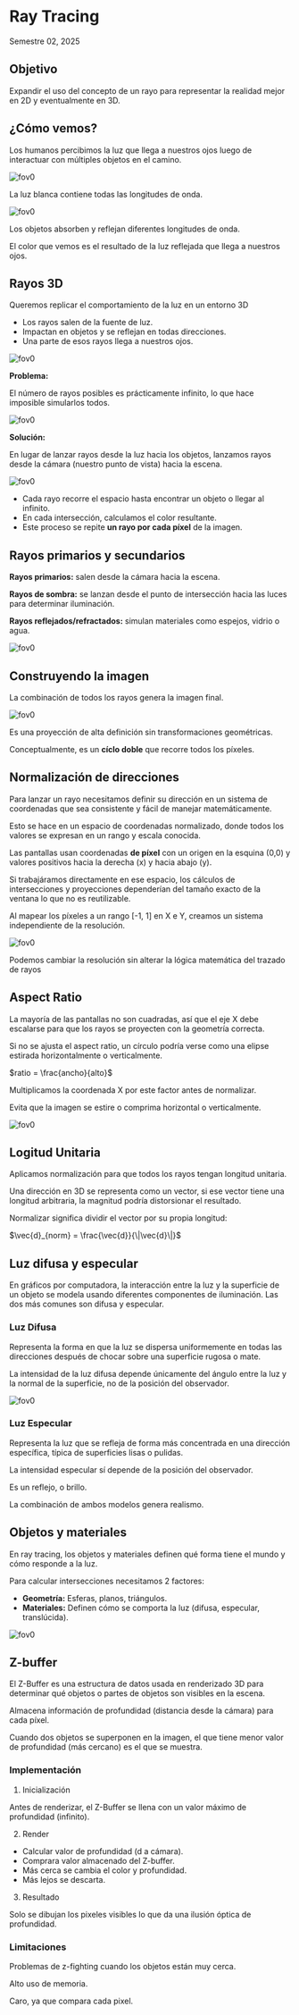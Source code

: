 # Ray Tracing
Semestre 02, 2025



## Objetivo


Expandir el uso del concepto de un rayo para representar la realidad mejor en 2D y eventualmente en 3D.



## ¿Cómo vemos?


Los humanos percibimos la luz que llega a nuestros ojos luego de interactuar con múltiples objetos en el camino.


![fov0](../assets/img/see.png)


La luz blanca contiene todas las longitudes de onda.


![fov0](../assets/img/pink_floyd.png)


Los objetos absorben y reflejan diferentes longitudes de onda.


El color que vemos es el resultado de la luz reflejada que llega a nuestros ojos.



## Rayos 3D


Queremos replicar el comportamiento de la luz en un entorno 3D


- Los rayos salen de la fuente de luz.
- Impactan en objetos y se reflejan en todas direcciones.
- Una parte de esos rayos llega a nuestros ojos.


![fov0](../assets/img/rt-1.png)


**Problema:**  

El número de rayos posibles es prácticamente infinito, lo que hace imposible simularlos todos.

![fov0](../assets/img/rt-2.png)


**Solución:**

En lugar de lanzar rayos desde la luz hacia los objetos, lanzamos rayos desde la cámara (nuestro punto de vista) hacia la escena.

![fov0](../assets/img/rt-3.gif)


- Cada rayo recorre el espacio hasta encontrar un objeto o llegar al infinito.
- En cada intersección, calculamos el color resultante.
- Este proceso se repite **un rayo por cada píxel** de la imagen.



## Rayos primarios y secundarios


**Rayos primarios:** salen desde la cámara hacia la escena.


**Rayos de sombra:** se lanzan desde el punto de intersección hacia las luces para determinar iluminación.


**Rayos reflejados/refractados:** simulan materiales como espejos, vidrio o agua.


![fov0](../assets/img/rt-4.gif)



## Construyendo la imagen


La combinación de todos los rayos genera la imagen final.


![fov0](../assets/img/rt-5.gif)


Es una proyección de alta definición sin transformaciones geométricas.


Conceptualmente, es un **cíclo doble** que recorre todos los píxeles.



## Normalización de direcciones


Para lanzar un rayo necesitamos definir su dirección en un sistema de coordenadas que sea consistente y fácil de manejar matemáticamente.


Esto se hace en un espacio de coordenadas normalizado, donde todos los valores se expresan en un rango y escala conocida.


Las pantallas usan coordenadas **de píxel** con un origen en la esquina (0,0) y valores positivos hacia la derecha (x) y hacia abajo (y).


Si trabajáramos directamente en ese espacio, los cálculos de intersecciones y proyecciones dependerían del tamaño exacto de la ventana lo que no es reutilizable.


Al mapear los píxeles a un rango [-1, 1] en X e Y, creamos un sistema independiente de la resolución.

![fov0](../assets/img/norm.png)


Podemos cambiar la resolución sin alterar la lógica matemática del trazado de rayos



## Aspect Ratio


La mayoría de las pantallas no son cuadradas, así que el eje X debe escalarse para que los rayos se proyecten con la geometría correcta.


Si no se ajusta el aspect ratio, un círculo podría verse como una elipse estirada horizontalmente o verticalmente.


$ratio = \frac{ancho}{alto}$


Multiplicamos la coordenada X por este factor antes de normalizar.


Evita que la imagen se estire o comprima horizontal o verticalmente.

![fov0](../assets/img/aspect.png)


## Logitud Unitaria


Aplicamos normalización para que todos los rayos tengan longitud unitaria.


Una dirección en 3D se representa como un vector, si ese vector tiene una longitud arbitraria, la magnitud podría distorsionar el resultado.


Normalizar significa dividir el vector por su propia longitud:

$\vec{d}_{norm} = \frac{\vec{d}}{\|\vec{d}\|}$



## Luz difusa y especular


En gráficos por computadora, la interacción entre la luz y la superficie de un objeto se modela usando diferentes componentes de iluminación. Las dos más comunes son difusa y especular.


### Luz Difusa


Representa la forma en que la luz se dispersa uniformemente en todas las direcciones después de chocar sobre una superficie rugosa o mate.


La intensidad de la luz difusa depende únicamente del ángulo entre la luz y la normal de la superficie, no de la posición del observador.


![fov0](../assets/img/difuse.png)


### Luz Especular


Representa la luz que se refleja de forma más concentrada en una dirección específica, típica de superficies lisas o pulidas.


La intensidad especular sí depende de la posición del observador.


Es un reflejo, o brillo.


La combinación de ambos modelos genera realismo.



## Objetos y materiales


En ray tracing, los objetos y materiales definen qué forma tiene el mundo y cómo responde a la luz.


Para calcular intersecciones necesitamos 2 factores:

- **Geometría:** Esferas, planos, triángulos.
- **Materiales:** Definen cómo se comporta la luz (difusa, especular, translúcida).

![fov0](../assets/img/materials.png)



## Z-buffer


El Z-Buffer es una estructura de datos usada en renderizado 3D para determinar qué objetos o partes de objetos son visibles en la escena.


Almacena información de profundidad (distancia desde la cámara) para cada píxel.


Cuando dos objetos se superponen en la imagen, el que tiene menor valor de profundidad (más cercano) es el que se muestra.


### Implementación


1. Inicialización

Antes de renderizar, el Z-Buffer se llena con un valor máximo de profundidad (infinito).


2. Render

- Calcular valor de profundidad (d a cámara).
- Comprara valor almacenado del Z-buffer.
- Más cerca se cambia el color y profundidad.
- Más lejos se descarta.


3. Resultado

Solo se dibujan los pixeles visibles lo que da una ilusión óptica de profundidad.


### Limitaciones


Problemas de z-fighting cuando los objetos están muy cerca.


Alto uso de memoria.


Caro, ya que compara cada pixel.